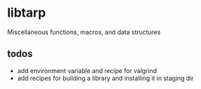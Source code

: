 # libtarp
Miscellaneous functions, macros, and data structures


## todos

 * add environment variable and recipe for valgrind
 * add recipes for building a library and installing it in staging dir
